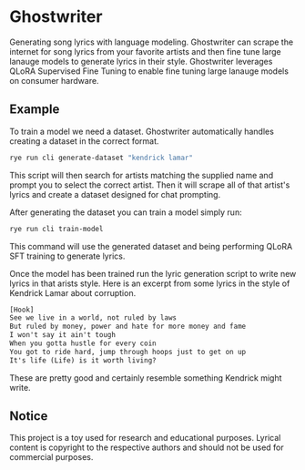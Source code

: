 # Ghostwriter

Generating song lyrics with language modeling. Ghostwriter can scrape the internet for song lyrics from your favorite artists and then fine tune large lanauge models to generate lyrics in their style. Ghostwriter leverages QLoRA Supervised Fine Tuning to enable fine tuning large lanauge models on consumer hardware.

## Example

To train a model we need a dataset. Ghostwriter automatically handles creating a dataset in the correct format.

```sh
rye run cli generate-dataset "kendrick lamar"
```

This script will then search for artists matching the supplied name and prompt you to select the correct artist. Then it will scrape all of that artist's lyrics and create a dataset designed for chat prompting.

After generating the dataset you can train a model simply run:

```sh
rye run cli train-model
```

This command will use the generated dataset and being performing QLoRA SFT training to generate lyrics.

Once the model has been trained run the lyric generation script to write new lyrics in that arists style. Here is an excerpt from some lyrics in the style of Kendrick Lamar about corruption.

```txt
[Hook]
See we live in a world, not ruled by laws
But ruled by money, power and hate for more money and fame
I won't say it ain't tough
When you gotta hustle for every coin
You got to ride hard, jump through hoops just to get on up
It's life (Life) is it worth living?
```

These are pretty good and certainly resemble something Kendrick might write.

## Notice

This project is a toy used for research and educational purposes. Lyrical content is copyright to the respective authors and should not be used for commercial purposes.
